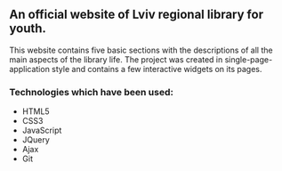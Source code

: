 ## An official website of Lviv regional library for youth.

This website contains five basic sections with the descriptions of all the main aspects of the library life.
The project was created in single-page-application style and contains a few interactive widgets on its pages.

### Technologies which have been used:

* HTML5
* CSS3
* JavaScript
* JQuery
* Ajax
* Git